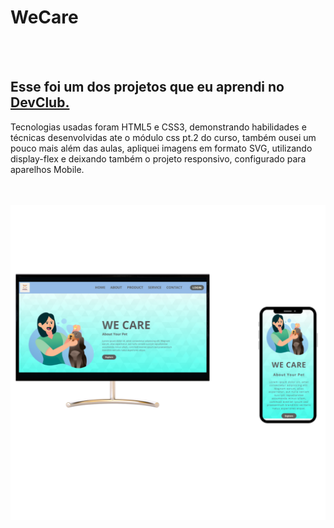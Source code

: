 <h1>WeCare </h1>
<br>
<br>
<h2>Esse foi um dos projetos que eu aprendi no <a href="https://aulas.devclub.com.br/onboarding">DevClub.</a></h2>
<p>Tecnologias usadas foram HTML5 e CSS3, demonstrando habilidades e técnicas desenvolvidas ate o módulo css pt.2 do curso,
também ousei um pouco mais além das aulas, apliquei imagens em formato SVG, utilizando display-flex e deixando também o projeto responsivo, configurado para aparelhos Mobile.</p>
<br>
<br>
<img src="https://github.com/WaldeckOliveira/We-Care/blob/main/assets/Projeto%20DevClub%20We%20Care%20(1).png?raw=true"/>
